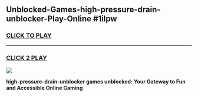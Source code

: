 
## Unblocked-Games-high-pressure-drain-unblocker-Play-Online #1ilpw
<h3>
<a href="https://news.freeplayer.one?title=high-pressure-drain-unblocker&ref=3">CLICK TO PLAY</a></h3>
<hr>

<h3>
<a href="https://news.freeplayer.one?title=high-pressure-drain-unblocker&ref=3">CLICK 2 PLAY</a>
  
</h3>

<a href="https://news.freeplayer.one?title=high-pressure-drain-unblocker&ref=3"><img src="https://clearcache.store/games.png"></a>


**high-pressure-drain-unblocker games unblocked: Your Gateway to Fun and Accessible Online Gaming**
